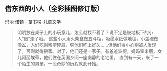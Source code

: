 ## 借东西的小人（全彩插图修订版）

玛丽·诺顿  -  童书榜-儿童文学

> 明明放在桌子上的小玩意儿，怎么就找不着了？说不定是被地板下的小人“借”走了哦。 这些小人用火柴盒做五斗柜，吸墨水纸做地毯，小盖碗做澡盆，人们吃剩残渣碎屑，够他们吃上好久……但他们得小心别被人发现了，否则就得搬家。对了，他们还是一家子。有爸爸波德，妈妈霍米丽，女儿阿丽埃蒂，他们住在英国乡间一座幽静的老宅里。 直到有一天，来了一个陌生的男孩，一段奇妙的历程就此开始。
